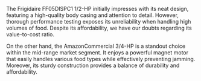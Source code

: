 The Frigidaire FF05DISPC1 1/2-HP initially impresses with its neat design, featuring a high-quality body casing and attention to detail. However, thorough performance testing exposes its unreliability when handling high volumes of food. Despite its affordability, we have our doubts regarding its value-to-cost ratio.

On the other hand, the AmazonCommercial 3/4-HP is a standout choice within the mid-range market segment. It enjoys a powerful magnet motor that easily handles various food types while effectively preventing jamming. Moreover, its sturdy construction provides a balance of durability and affordability.